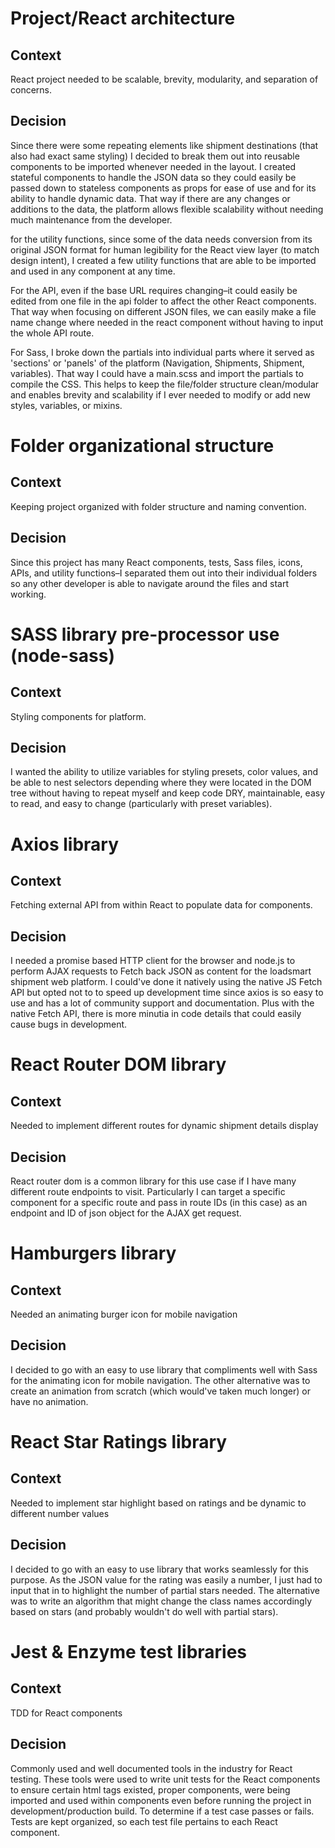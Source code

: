 # Project/React architecture

## Context

React project needed to be scalable, brevity, modularity, and separation of concerns.

## Decision

Since there were some repeating elements like shipment destinations (that also had exact same styling) I decided to break them out into reusable components to be imported whenever needed in the layout. I created stateful components to handle the JSON data so they could easily be passed down to stateless components as props for ease of use and for its ability to handle dynamic data. That way if there are any changes or additions to the data, the platform allows flexible scalability without needing much maintenance from the developer.

for the utility functions, since some of the data needs conversion from its original JSON format for human legibility for the React view layer (to match design intent), I created a few utility functions that are able to be imported and used in any component at any time.

For the API, even if the base URL requires changing–it could easily be edited from one file in the api folder to affect the other React components. That way when focusing on different JSON files, we can easily make a file name change where needed in the react component without having to input the whole API route.

For Sass, I broke down the partials into individual parts where it served as 'sections' or 'panels' of the platform (Navigation, Shipments, Shipment, variables). That way I could have a main.scss and import the partials to compile the CSS. This helps to keep the file/folder structure clean/modular and enables brevity and scalability if I ever needed to modify or add new styles, variables, or mixins.

# Folder organizational structure

## Context

Keeping project organized with folder structure and naming convention.

## Decision

Since this project has many React components, tests, Sass files, icons, APIs, and utility functions–I separated them out into their individual folders so any other developer is able to navigate around the files and start working.

# SASS library pre-processor use (node-sass)

## Context

Styling components for platform.

## Decision

I wanted the ability to utilize variables for styling presets, color values, and be able to nest selectors depending where they were located in the DOM tree without having to repeat myself and keep code DRY, maintainable, easy to read, and easy to change (particularly with preset variables).

# Axios library

## Context

Fetching external API from within React to populate data for components.

## Decision

I needed a promise based HTTP client for the browser and node.js to perform AJAX requests to Fetch back JSON as content for the loadsmart shipment web platform. I could've done it natively using the native JS Fetch API but opted not to to speed up development time since axios is so easy to use and has a lot of community support and documentation. Plus with the native Fetch API, there is more minutia in code details that could easily cause bugs in development.

# React Router DOM library

## Context

Needed to implement different routes for dynamic shipment details display

## Decision

React router dom is a common library for this use case if I have many different route endpoints to visit. Particularly I can target a specific component for a specific route and pass in route IDs (in this case) as an endpoint and ID of json object for the AJAX get request.

# Hamburgers library

## Context

Needed an animating burger icon for mobile navigation

## Decision

I decided to go with an easy to use library that compliments well with Sass for the animating icon for mobile navigation. The other alternative was to create an animation from scratch (which would've taken much longer) or have no animation.

# React Star Ratings library

## Context

Needed to implement star highlight based on ratings and be dynamic to different number values

## Decision

I decided to go with an easy to use library that works seamlessly for this purpose. As the JSON value for the rating was easily a number, I just had to input that in to highlight the number of partial stars needed. The alternative was to write an algorithm that might change the class names accordingly based on stars (and probably wouldn't do well with partial stars).

# Jest & Enzyme test libraries

## Context

TDD for React components

## Decision

Commonly used and well documented tools in the industry for React testing. These tools were used to write unit tests for the React components to ensure certain html tags existed, proper components, were being imported and used within components even before running the project in development/production build. To determine if a test case passes or fails. Tests are kept organized, so each test file pertains to each React component.
